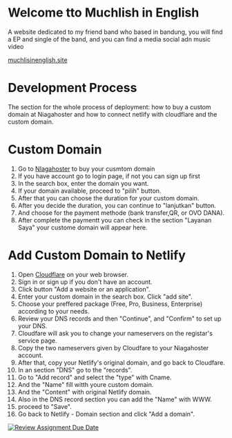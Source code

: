 
# Welcome tto Muchlish in English 

A website dedicated to my friend band who based in bandung, you will find a EP and single of the band, and you can find a media social adn music video 

[muchlisinenglish.site](www.muchlisinenglish.site) 

# Development Process

The section for the whole process of deployment: how to buy a custom domain at Niagahoster and how to connect netlify with cloudflare and the custom domain.


# Custom Domain 

1. Go to [NIagahoster](www.niagahoster.com) to buy your cusmtom domain
2. If you have account go to login page, if not you can sign up first 
3. In the search box, enter the domain you want.
4. If your domain available, proceed to "pilih" button.
5. After that you can choose the duration for your custom domain.
6. After you decide the duration, you can continue to "lanjutkan" button.
7. And choose for the payment methode (bank transfer,QR, or OVO DANA).
8. After complete the paymentt you can check in the section "Layanan Saya" your custome domain will appear here.

 # Add Custom Domain to Netlify 

1. Open [Cloudflare](www.cloudflare.com) on your web browser.
2. Sign in or sign up if you don't have an account.
3. Click button "Add a website or an application".
4. Enter your custom domain in the search box. Click "add site".
5. Choose your preffered package (Free, Pro, Business, Enterprise) according to your needs.
6. Review your DNS records and then "Continue", and "Confirm" to set up your DNS.
7. Cloudfare will ask you to change your nameservers on the registar's service page.
8. Copy the two nameservers given by Cloudfare to your Niagahoster account.
9. After that, copy your Netlify's original domain, and go back to Cloudfare.
10. In an section "DNS" go to the "records".
11. Go to "Add record" and select the "type" with Cname.
12. And the "Name" fill witth youre custom domain.
13. And the "Content" with original Netlify domain.
14. Also in the DNS record section you can add the "Name" with WWW.
15. proceed to "Save".
16. Go back to Netlify - Domain section and click "Add a domain".


[![Review Assignment Due Date](https://classroom.github.com/assets/deadline-readme-button-24ddc0f5d75046c5622901739e7c5dd533143b0c8e959d652212380cedb1ea36.svg)](https://classroom.github.com/a/isPhTOcA)
